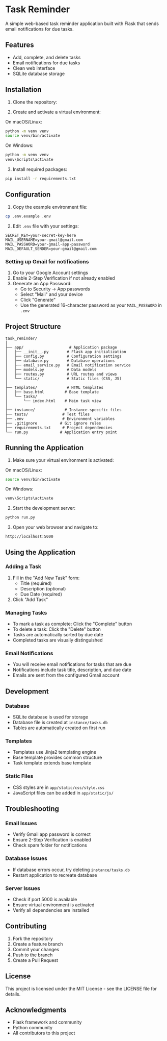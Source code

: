 # Task Reminder

A simple web-based task reminder application built with Flask that sends email notifications for due tasks.

## Features

- Add, complete, and delete tasks
- Email notifications for due tasks
- Clean web interface
- SQLite database storage

## Installation

1. Clone the repository:

2. Create and activate a virtual environment:

On macOS/Linux:

```bash
python -m venv venv
source venv/bin/activate
```

On Windows:

```bash
python -m venv venv
venv\Scripts\activate
```

3. Install required packages:

```bash
pip install -r requirements.txt
```

## Configuration

1. Copy the example environment file:

```bash
cp .env.example .env
```

2. Edit `.env` file with your settings:

```
SECRET_KEY=your-secret-key-here
MAIL_USERNAME=your-gmail@gmail.com
MAIL_PASSWORD=your-gmail-app-password
MAIL_DEFAULT_SENDER=your-gmail@gmail.com
```

### Setting up Gmail for notifications

1. Go to your Google Account settings
2. Enable 2-Step Verification if not already enabled
3. Generate an App Password:
   - Go to Security → App passwords
   - Select "Mail" and your device
   - Click "Generate"
   - Use the generated 16-character password as your `MAIL_PASSWORD` in `.env`

## Project Structure

```plaintext
task_reminder/
│
├── app/                    # Application package
│   ├── __init__.py        # Flask app initialization
│   ├── config.py          # Configuration settings
│   ├── database.py        # Database operations
│   ├── email_service.py   # Email notification service
│   ├── models.py          # Data models
│   ├── routes.py          # URL routes and views
│   └── static/            # Static files (CSS, JS)
│
├── templates/             # HTML templates
│   ├── base.html         # Base template
│   └── tasks/            
│       └── index.html    # Main task view
│
├── instance/             # Instance-specific files
├── tests/               # Test files
├── .env                 # Environment variables
├── .gitignore          # Git ignore rules
├── requirements.txt     # Project dependencies
└── run.py              # Application entry point
```

## Running the Application

1. Make sure your virtual environment is activated:

On macOS/Linux:

```bash
source venv/bin/activate
```

On Windows:

```bash
venv\Scripts\activate
```

2. Start the development server:

```bash
python run.py
```

3. Open your web browser and navigate to:

```
http://localhost:5000
```

## Using the Application

### Adding a Task

1. Fill in the "Add New Task" form:
   - Title (required)
   - Description (optional)
   - Due Date (required)
2. Click "Add Task"

### Managing Tasks

- To mark a task as complete: Click the "Complete" button
- To delete a task: Click the "Delete" button
- Tasks are automatically sorted by due date
- Completed tasks are visually distinguished

### Email Notifications

- You will receive email notifications for tasks that are due
- Notifications include task title, description, and due date
- Emails are sent from the configured Gmail account

## Development

### Database

- SQLite database is used for storage
- Database file is created at `instance/tasks.db`
- Tables are automatically created on first run

### Templates

- Templates use Jinja2 templating engine
- Base template provides common structure
- Task template extends base template

### Static Files

- CSS styles are in `app/static/css/style.css`
- JavaScript files can be added in `app/static/js/`

## Troubleshooting

### Email Issues

- Verify Gmail app password is correct
- Ensure 2-Step Verification is enabled
- Check spam folder for notifications

### Database Issues

- If database errors occur, try deleting `instance/tasks.db`
- Restart application to recreate database

### Server Issues

- Check if port 5000 is available
- Ensure virtual environment is activated
- Verify all dependencies are installed

## Contributing

1. Fork the repository
2. Create a feature branch
3. Commit your changes
4. Push to the branch
5. Create a Pull Request

## License

This project is licensed under the MIT License - see the LICENSE file for details.

## Acknowledgments

- Flask framework and community
- Python community
- All contributors to this project
